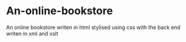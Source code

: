 # An-online-bookstore

An online bookstore writen in html stylised using css with the back end writen in xml and xslt
